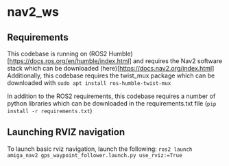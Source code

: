 # nav2_ws

## Requirements

This codebase is running on (ROS2 Humble)[https://docs.ros.org/en/humble/index.html] and requires the Nav2 software stack which can be downloaded (here)[https://docs.nav2.org/index.html]
Additionally, this codebase requires the twist_mux package which can be downloaded with `sudo apt install ros-humble-twist-mux`

In addition to the ROS2 requirements, this codebase requires a number of python libraries which can be downloaded in the requirements.txt file (`pip install -r requirements.txt`)

## Launching RVIZ navigation
To launch basic rviz navigation, launch the following: `ros2 launch amiga_nav2 gps_waypoint_follower.launch.py use_rviz:=True`
